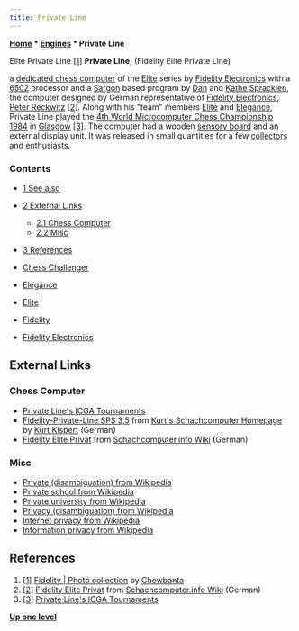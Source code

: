 ```yaml
---
title: Private Line
---
```

**[Home](Home "Home") \* [Engines](Engines "Engines") \* Private Line**



 [](https://www.flickr.com/photos/10261668@N05/858219335/in/set-72157600922170604/) Elite Private Line <a id="cite-note-1" href="#cite-ref-1">[1]</a> 
**Private Line**, (Fidelity Elite Private Line)  

a [dedicated chess computer](Dedicated_Chess_Computers "Dedicated Chess Computers") of the [Elite](Elite "Elite") series by [Fidelity Electronics](Fidelity_Electronics "Fidelity Electronics") with a [6502](6502 "6502") processor and a [Sargon](Sargon "Sargon") based program by [Dan](Dan_Spracklen "Dan Spracklen") and [Kathe Spracklen](Kathe_Spracklen "Kathe Spracklen"), the computer designed by German representative of [Fidelity Electronics](Fidelity_Electronics "Fidelity Electronics"), [Peter Reckwitz](Peter_Reckwitz "Peter Reckwitz") <a id="cite-note-2" href="#cite-ref-2">[2]</a>. 
Along with his "team" members [Elite](Elite "Elite") and [Elegance](Elegance "Elegance"), Private Line played the [4th World Microcomputer Chess Championship 1984](WMCCC_1984 "WMCCC 1984") in [Glasgow](https://en.wikipedia.org/wiki/Glasgow) <a id="cite-note-3" href="#cite-ref-3">[3]</a>. 
The computer had a wooden [sensory board](Sensory_Board "Sensory Board") and an external display unit. It was released in small quantities for a few [collectors](Category:Collector "Category:Collector") and enthusiasts. 



### Contents


* [1 See also](#see-also)
* [2 External Links](#external-links)
	+ [2.1 Chess Computer](#chess-computer)
	+ [2.2 Misc](#misc)
* [3 References](#references)






* [Chess Challenger](Chess_Challenger "Chess Challenger")
* [Elegance](Elegance "Elegance")
* [Elite](Elite "Elite")
* [Fidelity](Fidelity "Fidelity")
* [Fidelity Electronics](Fidelity_Electronics "Fidelity Electronics")


## External Links


### Chess Computer


* [Private Line's ICGA Tournaments](https://www.game-ai-forum.org/icga-tournaments/program.php?id=485)
* [Fidelity-Private-Line SPS 3,5](http://www.schachcomputer.at/sp35.htm) from [Kurt´s Schachcomputer Homepage](http://www.schachcomputer.at/) by [Kurt Kispert](Kurt_Kispert "Kurt Kispert") (German)
* [Fidelity Elite Privat](https://www.schach-computer.info/wiki/index.php/Fidelity_Elite_Privat) from [Schachcomputer.info Wiki](https://www.schach-computer.info/wiki/index.php/Hauptseite_En) (German)


### Misc


* [Private (disambiguation) from Wikipedia](https://en.wikipedia.org/wiki/Private)
* [Private school from Wikipedia](https://en.wikipedia.org/wiki/Private_school)
* [Private university from Wikipedia](https://en.wikipedia.org/wiki/Private_university)
* [Privacy (disambiguation) from Wikipedia](https://en.wikipedia.org/wiki/Privacy_%28disambiguation%29)
* [Internet privacy from Wikipedia](https://en.wikipedia.org/wiki/Internet_privacy)
* [Information privacy from Wikipedia](https://en.wikipedia.org/wiki/Information_privacy)


## References


1. <a id="cite-ref-1" href="#cite-note-1">[1]</a> [Fidelity | Photo collection](https://www.flickr.com/photos/10261668@N05/sets/72157600922170604/) by [Chewbanta](Steve_Blincoe "Steve Blincoe")
2. <a id="cite-ref-2" href="#cite-note-2">[2]</a> [Fidelity Elite Privat](https://www.schach-computer.info/wiki/index.php/Fidelity_Elite_Privat) from [Schachcomputer.info Wiki](https://www.schach-computer.info/wiki/index.php/Hauptseite_En) (German)
3. <a id="cite-ref-3" href="#cite-note-3">[3]</a> [Private Line's ICGA Tournaments](https://www.game-ai-forum.org/icga-tournaments/program.php?id=485)

**[Up one level](Engines "Engines")**







 
